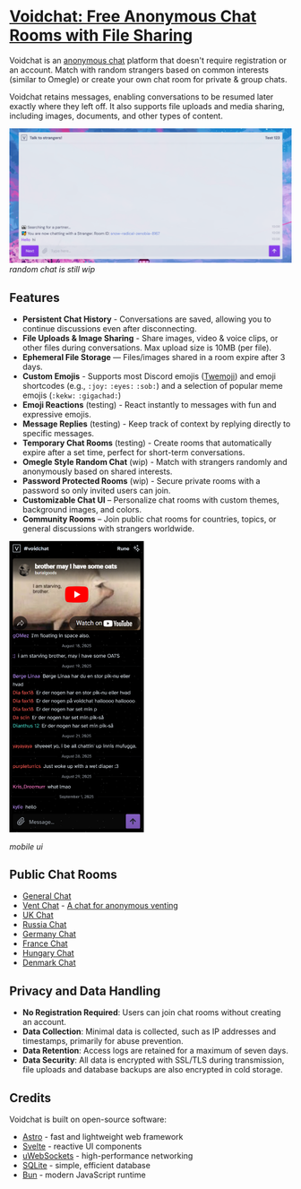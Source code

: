 # [Voidchat: Free Anonymous Chat Rooms with File Sharing](https://voidchat.org)

Voidchat is an [anonymous chat](https://voidchat.org/chat) platform that doesn't require registration or an account. Match with random strangers based on common interests (similar to Omegle) or create your own chat room for private & group chats.

Voidchat retains messages, enabling conversations to be resumed later exactly where they left off. It also supports file uploads and media sharing, including images, documents, and other types of content.

![omegle alternatives](/images/voidchat-talk-to-strangers.png)
*random chat is still wip*

## Features

  - **Persistent Chat History** - Conversations are saved, allowing you to continue discussions even after disconnecting.
  - **File Uploads & Image Sharing** - Share images, video & voice clips, or other files during conversations. Max upload size is 10MB (per file).
  - **Ephemeral File Storage** — Files/images shared in a room expire after 3 days.
  - **Custom Emojis** - Supports most Discord emojis ([Twemoji](https://github.com/twitter/twemoji)) and emoji shortcodes (e.g., `:joy:` `:eyes:` `:sob:`) and a selection of popular meme emojis (`:kekw:` `:gigachad:`)
  - **Emoji Reactions** (testing) - React instantly to messages with fun and expressive emojis.
  - **Message Replies** (testing) - Keep track of context by replying directly to specific messages.
  - **Temporary Chat Rooms** (testing) - Create rooms that automatically expire after a set time, perfect for short-term conversations.
  - **Omegle Style Random Chat** (wip) - Match with strangers randomly and anonymously based on shared interests.
  - **Password Protected Rooms** (wip) - Secure private rooms with a password so only invited users can join.
  - **Customizable Chat UI** – Personalize chat rooms with custom themes, background images, and colors.
  - **Community Rooms** – Join public chat rooms for countries, topics, or general discussions with strangers worldwide.

<img src="/images/voidchat.org_iphone_12_pro.png" width="240" alt="mobile chat">

*mobile ui*

## Public Chat Rooms

  - [General Chat](https://voidchat.org/v/general)
  - [Vent Chat](https://voidchat.org/v/vent) - [A chat for anonymous venting](https://github.com/voidchatorg/voidchat/wiki/A-Chat-for-Anonymous-Venting)
  - [UK Chat](https://voidchat.org/v/uk)
  - [Russia Chat](https://voidchat.org/v/russia)
  - [Germany Chat](https://voidchat.org/v/germany)
  - [France Chat](https://voidchat.org/v/france)
  - [Hungary Chat](https://voidchat.org/v/hungary)
  - [Denmark Chat](https://voidchat.org/v/denmark)

## Privacy and Data Handling

  - **No Registration Required**: Users can join chat rooms without creating an account.
  - **Data Collection**: Minimal data is collected, such as IP addresses and timestamps, primarily for abuse prevention.
  - **Data Retention**: Access logs are retained for a maximum of seven days.
  - **Data Security**: All data is encrypted with SSL/TLS during transmission, file uploads and database backups are also encrypted in cold storage.

## Credits

Voidchat is built on open-source software:

  - [Astro](https://astro.build) - fast and lightweight web framework
  - [Svelte](https://svelte.dev) - reactive UI components
  - [uWebSockets](https://github.com/uNetworking/uWebSockets) - high-performance networking
  - [SQLite](https://www.sqlite.org) - simple, efficient database
  - [Bun](https://bun.com) - modern JavaScript runtime
